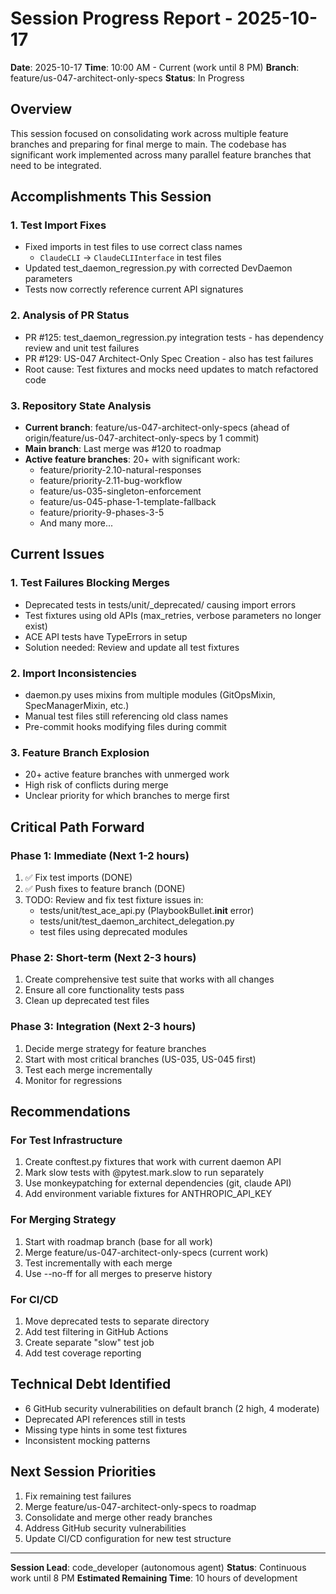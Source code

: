 # Session Progress Report - 2025-10-17

**Date**: 2025-10-17
**Time**: 10:00 AM - Current (work until 8 PM)
**Branch**: feature/us-047-architect-only-specs
**Status**: In Progress

## Overview

This session focused on consolidating work across multiple feature branches and preparing for final merge to main. The codebase has significant work implemented across many parallel feature branches that need to be integrated.

## Accomplishments This Session

### 1. Test Import Fixes
- Fixed imports in test files to use correct class names
  - `ClaudeCLI` → `ClaudeCLIInterface` in test files
- Updated test_daemon_regression.py with corrected DevDaemon parameters
- Tests now correctly reference current API signatures

### 2. Analysis of PR Status
- PR #125: test_daemon_regression.py integration tests - has dependency review and unit test failures
- PR #129: US-047 Architect-Only Spec Creation - also has test failures
- Root cause: Test fixtures and mocks need updates to match refactored code

### 3. Repository State Analysis
- **Current branch**: feature/us-047-architect-only-specs (ahead of origin/feature/us-047-architect-only-specs by 1 commit)
- **Main branch**: Last merge was #120 to roadmap
- **Active feature branches**: 20+ with significant work:
  - feature/priority-2.10-natural-responses
  - feature/priority-2.11-bug-workflow
  - feature/us-035-singleton-enforcement
  - feature/us-045-phase-1-template-fallback
  - feature/priority-9-phases-3-5
  - And many more...

## Current Issues

### 1. Test Failures Blocking Merges
- Deprecated tests in tests/unit/_deprecated/ causing import errors
- Test fixtures using old APIs (max_retries, verbose parameters no longer exist)
- ACE API tests have TypeErrors in setup
- Solution needed: Review and update all test fixtures

### 2. Import Inconsistencies
- daemon.py uses mixins from multiple modules (GitOpsMixin, SpecManagerMixin, etc.)
- Manual test files still referencing old class names
- Pre-commit hooks modifying files during commit

### 3. Feature Branch Explosion
- 20+ active feature branches with unmerged work
- High risk of conflicts during merge
- Unclear priority for which branches to merge first

## Critical Path Forward

### Phase 1: Immediate (Next 1-2 hours)
1. ✅ Fix test imports (DONE)
2. ✅ Push fixes to feature branch (DONE)
3. TODO: Review and fix test fixture issues in:
   - tests/unit/test_ace_api.py (PlaybookBullet.__init__ error)
   - tests/unit/test_daemon_architect_delegation.py
   - test files using deprecated modules

### Phase 2: Short-term (Next 2-3 hours)
1. Create comprehensive test suite that works with all changes
2. Ensure all core functionality tests pass
3. Clean up deprecated test files

### Phase 3: Integration (Next 2-3 hours)
1. Decide merge strategy for feature branches
2. Start with most critical branches (US-035, US-045 first)
3. Test each merge incrementally
4. Monitor for regressions

## Recommendations

### For Test Infrastructure
1. Create conftest.py fixtures that work with current daemon API
2. Mark slow tests with @pytest.mark.slow to run separately
3. Use monkeypatching for external dependencies (git, claude API)
4. Add environment variable fixtures for ANTHROPIC_API_KEY

### For Merging Strategy
1. Start with roadmap branch (base for all work)
2. Merge feature/us-047-architect-only-specs (current work)
3. Test incrementally with each merge
4. Use --no-ff for all merges to preserve history

### For CI/CD
1. Move deprecated tests to separate directory
2. Add test filtering in GitHub Actions
3. Create separate "slow" test job
4. Add test coverage reporting

## Technical Debt Identified
- 6 GitHub security vulnerabilities on default branch (2 high, 4 moderate)
- Deprecated API references still in tests
- Missing type hints in some test fixtures
- Inconsistent mocking patterns

## Next Session Priorities
1. Fix remaining test failures
2. Merge feature/us-047-architect-only-specs to roadmap
3. Consolidate and merge other ready branches
4. Address GitHub security vulnerabilities
5. Update CI/CD configuration for new test structure

---

**Session Lead**: code_developer (autonomous agent)
**Status**: Continuous work until 8 PM
**Estimated Remaining Time**: 10 hours of development
